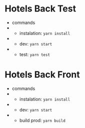 # Hotels Back Test
* commands
* * instalation: `yarn install`
* * dev: `yarn start`
* * test: `yarn test`

# Hotels Back Front
* commands
* * instalation: `yarn install`
* * dev: `yarn start`
* * build prod: `yarn build`
